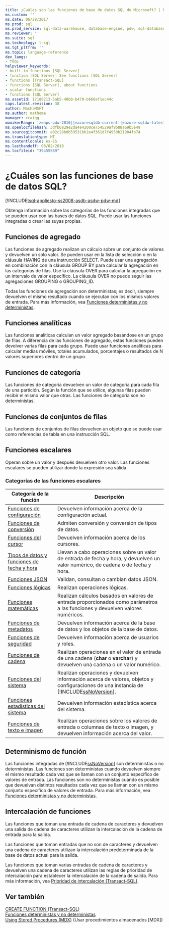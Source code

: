 ```yaml
---
title: ¿Cuáles son las funciones de base de datos SQL de Microsoft? | Microsoft Docs
ms.custom: ''
ms.date: 06/28/2017
ms.prod: sql
ms.prod_service: sql-data-warehouse, database-engine, pdw, sql-database
ms.reviewer: ''
ms.suite: sql
ms.technology: t-sql
ms.tgt_pltfrm: ''
ms.topic: language-reference
dev_langs:
- TSQL
helpviewer_keywords:
- built-in functions [SQL Server]
- function [SQL Server] See functions [SQL Server]
- functions [Transact-SQL]
- functions [SQL Server], about functions
- scalar functions
- functions [SQL Server]
ms.assetid: 17186213-5ab5-40b0-b470-b660af1ec44c
caps.latest.revision: 38
author: MashaMSFT
ms.author: mathoma
manager: craigg
monikerRange: '>=aps-pdw-2016||=azuresqldb-current||=azure-sqldw-latest||>=sql-server-2016||=sqlallproducts-allversions||>=sql-server-linux-2017'
ms.openlocfilehash: 3dfb6829e2da4e4200ce754529af9b88a69b5e49
ms.sourcegitcommit: e02c28b0b59531bb2e4f361d7f4950b21904fb74
ms.translationtype: HT
ms.contentlocale: es-ES
ms.lasthandoff: 08/02/2018
ms.locfileid: "39455589"
---
```

# <a name="what-are-the-sql-database-functions"></a>¿Cuáles son las funciones de base de datos SQL?
[!INCLUDE[tsql-appliesto-ss2008-asdb-asdw-pdw-md](../../includes/tsql-appliesto-ss2008-asdb-asdw-pdw-md.md)]

Obtenga información sobre las categorías de las funciones integradas que se pueden usar con las bases de datos SQL. Puede usar las funciones integradas o crear las suyas propias.
  
## <a name="aggregate-functions"></a>Funciones de agregado

Las funciones de agregado realizan un cálculo sobre un conjunto de valores y devuelven un solo valor. Se pueden usar en la lista de selección o en la cláusula HAVING de una instrucción SELECT. Puede usar una agregación en combinación con la cláusula GROUP BY para calcular la agregación en las categorías de filas. Use la cláusula OVER para calcular la agregación en un intervalo de valor específico. La cláusula OVER no puede seguir las agregaciones GROUPING o GROUPING_ID.

Todas las funciones de agregación son deterministas; es decir, siempre devuelven el mismo resultado cuando se ejecutan con los mismos valores de entrada. Para más información, vea [Funciones deterministas y no deterministas](../../relational-databases/user-defined-functions/deterministic-and-nondeterministic-functions.md).

## <a name="analytic-functions"></a>Funciones analíticas
Las funciones analíticas calculan un valor agregado basándose en un grupo de filas. A diferencia de las funciones de agregado, estas funciones pueden devolver varias filas para cada grupo. Puede usar funciones analíticas para calcular medias móviles, totales acumulados, porcentajes o resultados de N valores superiores dentro de un grupo.

## <a name="ranking-functions"></a>Funciones de categoría
Las funciones de categoría devuelven un valor de categoría para cada fila de una partición. Según la función que se utilice, algunas filas pueden recibir el mismo valor que otras. Las funciones de categoría son no deterministas.

## <a name="rowset-functions"></a>Funciones de conjuntos de filas
Las funciones de conjuntos de filas devuelven un objeto que se puede usar como referencias de tabla en una instrucción SQL.

## <a name="scalar-functions"></a>Funciones escalares
Operan sobre un valor y después devuelven otro valor. Las funciones escalares se pueden utilizar donde la expresión sea válida.

### <a name="categories-of-scalar-functions"></a>Categorías de las funciones escalares
  
|Categoría de la función|Descripción|  
|-----------------------|-----------------|  
|[Funciones de configuración](configuration-functions-transact-sql.md)|Devuelven información acerca de la configuración actual.|  
|[Funciones de conversión](conversion-functions-transact-sql.md)|Admiten conversión y conversión de tipos de datos.|  
|[Funciones del cursor](cursor-functions-transact-sql.md)|Devuelven información acerca de los cursores.|  
|[Tipos de datos y funciones de fecha y hora](date-and-time-data-types-and-functions-transact-sql.md)|Llevan a cabo operaciones sobre un valor de entrada de fecha y hora, y devuelven un valor numérico, de cadena o de fecha y hora.|  
|[Funciones JSON](json-functions-transact-sql.md)|Validan, consultan o cambian datos JSON.|  
|[Funciones lógicas](http://msdn.microsoft.com/library/5b2b4546-951b-462d-91d5-e41fc5acd6f9)|Realizan operaciones lógicas.|  
|[Funciones matemáticas](mathematical-functions-transact-sql.md)|Realizan cálculos basados en valores de entrada proporcionados como parámetros a las funciones y devuelven valores numéricos.|  
|[Funciones de metadatos](metadata-functions-transact-sql.md)|Devuelven información acerca de la base de datos y los objetos de la base de datos.|  
|[Funciones de seguridad](security-functions-transact-sql.md)|Devuelven información acerca de usuarios y roles.|  
|[Funciones de cadena](string-functions-transact-sql.md)|Realizan operaciones en el valor de entrada de una cadena (**char** o **varchar**) y devuelven una cadena o un valor numérico.|  
|[Funciones del sistema](../../relational-databases/system-functions/system-functions-for-transact-sql.md)|Realizan operaciones y devuelven información acerca de valores, objetos y configuraciones de una instancia de [!INCLUDE[ssNoVersion](../../includes/ssnoversion-md.md)].|  
|[Funciones estadísticas del sistema](system-statistical-functions-transact-sql.md)|Devuelven información estadística acerca del sistema.|  
|[Funciones de texto e imagen](http://msdn.microsoft.com/library/b9c70488-1bf5-4068-a003-e548ccbc5199)|Realizan operaciones sobre los valores de entrada o columnas de texto o imagen, y devuelven información acerca del valor.|  
  
## <a name="function-determinism"></a>Determinismo de función  
 Las funciones integradas de [!INCLUDE[ssNoVersion](../../includes/ssnoversion-md.md)] son deterministas o no deterministas. Las funciones son deterministas cuando devuelven siempre el mismo resultado cada vez que se llaman con un conjunto específico de valores de entrada. Las funciones son no deterministas cuando es posible que devuelvan distintos resultados cada vez que se llaman con un mismo conjunto específico de valores de entrada. Para más información, vea [Funciones deterministas y no deterministas](../../relational-databases/user-defined-functions/deterministic-and-nondeterministic-functions.md).  
  
## <a name="function-collation"></a>Intercalación de funciones  
 Las funciones que toman una entrada de cadena de caracteres y devuelven una salida de cadena de caracteres utilizan la intercalación de la cadena de entrada para la salida.  
  
 Las funciones que toman entradas que no son de caracteres y devuelven una cadena de caracteres utilizan la intercalación predeterminada de la base de datos actual para la salida.  
  
 Las funciones que toman varias entradas de cadena de caracteres y devuelven una cadena de caracteres utilizan las reglas de prioridad de intercalación para establecer la intercalación de la cadena de salida. Para más información, vea [Prioridad de intercalación &#40;Transact-SQL&#41;](../../t-sql/statements/collation-precedence-transact-sql.md).  
  
## <a name="see-also"></a>Ver también  
 [CREATE FUNCTION &#40;Transact-SQL&#41;](../../t-sql/statements/create-function-transact-sql.md)   
 [Funciones deterministas y no deterministas](../../relational-databases/user-defined-functions/deterministic-and-nondeterministic-functions.md)   
 [Using Stored Procedures &#40;MDX&#41;](../../mdx/using-stored-procedures-mdx.md) (Usar procedimientos almacenados [MDX])  
  
  
